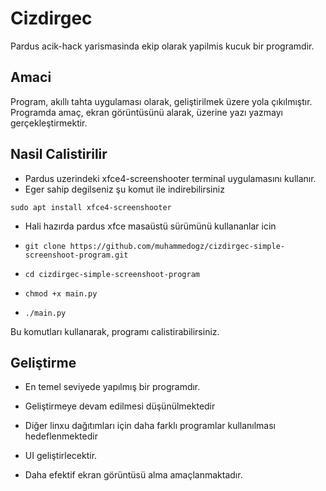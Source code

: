 # Cizdirgec

Pardus acik-hack yarismasinda ekip olarak yapilmis kucuk bir programdir.

## Amaci

Program, akıllı tahta uygulaması olarak, geliştirilmek üzere yola çıkılmıştır.
Programda amaç, ekran görüntüsünü alarak, üzerine yazı yazmayı gerçekleştirmektir.


## Nasil Calistirilir

- Pardus uzerindeki xfce4-screenshooter terminal uygulamasını kullanır.
- Eger sahip degilseniz şu komut ile indirebilirsiniz

`sudo apt install xfce4-screenshooter`

- Hali hazırda pardus xfce masaüstü sürümünü kullananlar icin

- `git clone https://github.com/muhammedogz/cizdirgec-simple-screenshoot-program.git`
- `cd cizdirgec-simple-screenshoot-program`
- `chmod +x main.py`
- `./main.py`

Bu komutları kullanarak, programı calistirabilirsiniz.


## Geliştirme

- En temel seviyede yapılmış bir programdır.
- Geliştirmeye devam edilmesi düşünülmektedir

- Diğer linxu dağıtımları için daha farklı programlar kullanılması hedeflenmektedir
- UI geliştirlecektir.
- Daha efektif ekran görüntüsü alma amaçlanmaktadır.

